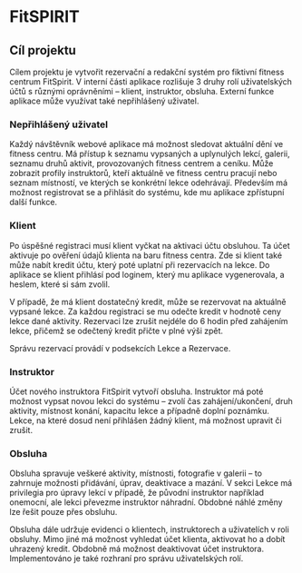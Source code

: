 # FitSPIRIT

<h2>Cíl projektu</h2>
Cílem projektu je vytvořit rezervační a redakční systém pro fiktivní fitness centrum FitSpirit. V interní části aplikace rozlišuje 3 druhy rolí uživatelských účtů s různými oprávněními – klient, instruktor, obsluha. Externí funkce aplikace může využívat také nepřihlášený uživatel.

<h3>Nepřihlášený uživatel</h3>
Každý návštěvník webové aplikace má možnost sledovat aktuální dění ve fitness centru. Má přístup k seznamu vypsaných a uplynulých lekcí, galerii, seznamu druhů aktivit, provozovaných fitness centrem a ceníku. Může zobrazit profily instruktorů, kteří aktuálně ve fitness centru pracují nebo seznam místností, ve kterých se konkrétní lekce odehrávají. Především má možnost registrovat se a přihlásit do systému, kde mu aplikace zpřístupní další funkce.

<h3>Klient</h3>
Po úspěšné registraci musí klient vyčkat na aktivaci účtu obsluhou. Ta účet aktivuje po ověření údajů klienta na baru fitness centra. Zde si klient také může nabít kredit účtu, který poté uplatní při rezervacích na lekce. Do aplikace se klient přihlásí pod loginem, který mu aplikace vygenerovala, a heslem, které si sám zvolil.

V případě, že má klient dostatečný kredit, může se rezervovat na aktuálně vypsané lekce. Za každou registraci se mu odečte kredit v hodnotě ceny lekce dané aktivity. Rezervaci lze zrušit nejdéle do 6 hodin před zahájením lekce, přičemž se odečtený kredit přičte v plné výši zpět.

Správu rezervací provádí v podsekcích Lekce a Rezervace.

<h3>Instruktor</h3>
Účet nového instruktora FitSpirit vytvoří obsluha. Instruktor má poté možnost vypsat novou lekci do systému – zvolí čas zahájení/ukončení, druh aktivity, místnost konání, kapacitu lekce a případně doplní poznámku. Lekce, na které dosud není přihlášen žádný klient, má možnost upravit či zrušit.

<h3>Obsluha</h3>
Obsluha spravuje veškeré aktivity, místnosti, fotografie v galerii – to zahrnuje možnosti přidávání, úprav, deaktivace a mazání. V sekci Lekce má privilegia pro úpravy lekcí v případě, že původní instruktor například onemocní, ale lekci převezme instruktor náhradní. Obdobné náhlé změny lze řešit pouze přes obsluhu.

Obsluha dále udržuje evidenci o klientech, instruktorech a uživatelích v roli obsluhy. Mimo jiné má možnost vyhledat účet klienta, aktivovat ho a dobít uhrazený kredit. Obdobně má možnost deaktivovat účet instruktora. Implementováno je také rozhraní pro správu uživatelských rolí.
